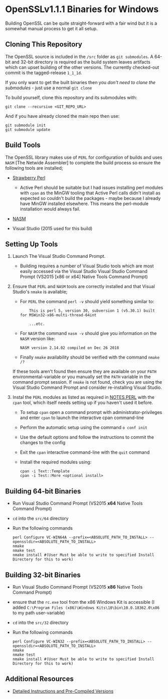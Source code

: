 # OpenSSLv1.1.1 Binaries for Windows
Building OpenSSL can be quite straight-forward with a fair wind but it is a somewhat manual process to get it all setup.

## Cloning This Repository
The OpenSSL source is included in the `/src` folder as `git submodules`. A 64-bit and 32-bit directory is required as the build system leaves artifacts which can upset building of the other versions. The currently checked-out commit is the tagged-release `1_1_1d`.

If you only want to get the built binaries then you *don't need to clone the submodules* - just use a normal `git clone` 

To build yourself, clone this repository and its submodules with:
```shell
git clone --recursive <GIT_REPO_URL>
```
And if you have already cloned the main repo then use:
```shell
git submodule init
git submodule update
```


## Build Tools

The OpenSSL library makes use of `PERL` for configuration of builds and uses `NASM` [The Netwide Assembler] to complete the build process so ensure the following tools are installed;

* [Strawberry Perl](http://strawberryperl.com/)
    - Active Perl should be suitable but I had issues installing perl modules with `cpan` as the MinGW tooling that Active Perl calls didn't install as expected so couldn't build the packages - maybe because I already have MinGW installed elsewhere. This means the perl-module installation would always fail.

* [NASM](https://nasm.us/)

* Visual Studio (2015 used for this build)

## Setting Up Tools
1. Launch The Visual Studio Command Prompt.
    - Building requires a number of Visual Studio tools which are most easily accessed via the Visual Studio Visual Studio Command Prompt (VS2015 [x86 or x64] Native Tools Command Prompt)

1. Ensure that `PERL` and `NASM` tools are correctly installed and that Visual Studio's `nmake` is available;

    - For `PERL` the command `perl -v` should yield something similar to:
        ```shell
            This is perl 5, version 30, subversion 1 (v5.30.1) built for MSWin32-x86-multi-thread-64int
            
            ...etc.
        ```

    - For `NASM` the command `nasm -v` should give you information on the `NASM` version like:
        ```shell
        NASM version 2.14.02 compiled on Dec 26 2018
        ```

    - Finally `nmake` availability should be verified with the command `nmake /?`

     If these tools aren't found then ensure they are available on your `PATH` environmental-variable or you manually set the `PATH` variable in the command prompt session. If `nmake` is not found, check you are using the Visual Studio Command Prompt and consider re-installing Visual Studio.

1. Instal the `PERL` modules as listed as required in [NOTES.PERL](https://github.com/serenial/openssl/blob/master/NOTES.PERL) with the `cpan` tool, which itself needs setting up if you haven't used it before.

    - To setup `cpan` open a command prompt with administrator-privileges and enter `cpan` to launch the interactive cpan command-line

    - Perform the automatic setup using  the command `o conf init`

    - Use the default options and follow the instructions to commit the changes to the config

    - Exit the `cpan` interactive command-line with the `quit` command

    - Install the required modules using:

        ```shell
        cpan -i Text::Template
        cpan -i Test::More <optional install>
        ```


## Building 64-bit Binaries
* Run Visual Studio Command Prompt (VS2015 **x64** Native Tools Command Prompt)

* `cd` into the `src/64` directory

* Run the following commands
    ```shell
    perl Configure VC-WIN64A --prefix=<ABSOLUTE_PATH_TO_INSTALL> --openssldir=<ABSOLUTE_PATH_TO_INSTALL>
    nmake
    nmake test
    nmake install #(User Must be able to write to specified Install Directory for this to work)
    ```

## Building 32-bit Binaries
* Run Visual Studio Command Prompt (VS2015 **x86** Native Tools Command Prompt)
* ensure that the `rc.exe` tool from the x86 Windows Kit is accessible (I added `C:\Program Files (x86)\Windows Kits\10\bin\10.0.18362.0\x86` to my path user-variable)
* `cd` into the `src/32` directory

* Run the following commands
    ```shell
    perl Configure VC-WIN32 --prefix=<ABSOLUTE_PATH_TO_INSTALL> --openssldir=<ABSOLUTE_PATH_TO_INSTALL>
    nmake
    nmake test
    nmake install #(User Must be able to write to specified Install Directory for this to work)
    ```
    
## Additional Resources
* [Detailed Instructions and Pre-Compiled Versions](http://www.p-nand-q.com/programming/windows/building_openssl_with_visual_studio_2013.html)
